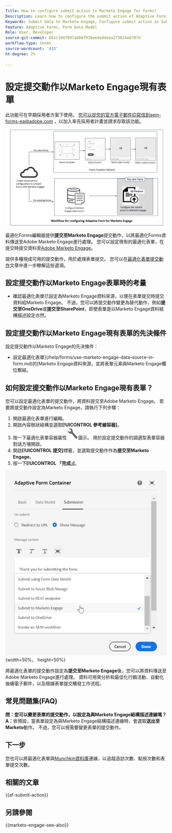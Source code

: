 ```yaml
---
Title: How to configure submit action to Marketo Engage for forms?
Description: Learn how to configure the submit action of Adaptive Form to send data to Marketo Engage.
Keywords: Submit data to Marketo engage, Configure submit action as Submit to Marketo Engage
Feature: Adaptive Forms, Form Data Model
Role: User, Developer
source-git-commit: 681c194f997ab66f93beedad4eea273614e6797d
workflow-type: tm+mt
source-wordcount: '433'
ht-degree: 2%

---
```



# 設定提交動作以Marketo Engage現有表單

<span class="preview">此功能可在早期採用者方案下使用。 您可以從您的官方電子郵件ID寫信到aem-forms-ea@adobe.com ，以加入率先採用者計畫並請求存取該功能。</span>

![工作流程](/help/forms/assets/workflow-marketo-3.png)

最適化Forms編輯器提供&#x200B;**提交至Marketo Engage**&#x200B;提交動作，以將最適化Forms資料傳送至Adobe Marketo Engage進行處理。 您可以設定現有的最適化表單，在提交時提交資料至[Adobe Marketo Engage](https://experienceleague.adobe.com/en/docs/marketo/using/home)。

提供多種現成可用的提交動作，用於處理表單提交。 您可以在[最適化表單提交動作](/help/forms/configure-submit-actions-core-components.md)文章中進一步瞭解這些選項。

## 設定提交動作以Marketo Engage表單時的考量

* 確認最適化表單已設定為Marketo Engage資料來源，以便在表單提交時提交資料給Marketo Engage。 不過，您可以將提交動作變更為替代動作，例如&#x200B;**提交至OneDrive**&#x200B;或&#x200B;**提交至SharePoint**，即使表單是以Marketo Engage資料結構描述設定亦然。

## 設定提交動作以Marketo Engage現有表單的先決條件

設定提交動作以Marketo Engage的先決條件：

* 設定最適化表單](/help/forms/use-marketo-engage-data-source-in-form.md)的[Marketo Engage資料來源，並將表單元素與Marketo Engage欄位繫結。

## 如何設定提交動作以Marketo Engage現有表單？

您可以設定最適化表單的提交動作，將資料提交至Adobe Marketo Engage。 若要將提交動作設定為Marketo Engage，請執行下列步驟：

1. 開啟最適化表單進行編輯。
1. 開啟內容樹狀結構並選取&#x200B;**[!UICONTROL 參考線容器]**。
1. 按一下最適化表單容器屬性![最適化表單容器屬性](/help/forms/assets/configure-icon.svg)圖示。 用於設定提交動作的調適型表單容器對話方塊開啟。
1. 開啟&#x200B;**[!UICONTROL 提交]**&#x200B;標籤，並選取提交動作作為&#x200B;**提交至Marketo Engage**。
1. 按一下&#x200B;**[!UICONTROL 「完成」]**。

![Marketo提交動作](/help/forms/assets/marketo-engage-submit-action.png){width=50%， height=50%}


將最適化表單的提交動作設定為&#x200B;**提交至Marketo Engage**&#x200B;後，您可以將資料傳送至Adobe Marketo Engage進行處理。 資料可用來分析和最佳化行銷活動、自動化後續電子郵件，以及根據表單提交觸發工作流程。

## 常見問題集(FAQ)

**問：您可以變更表單的提交動作，以設定為與Marketo Engage結構描述連線嗎？**
**A：**&#x200B;依預設，當表單設定為與Marketo Engage結構描述連線時，會選取&#x200B;**送出至Marketo**&#x200B;動作。 不過，您可以視需要變更表單的提交動作。

## 下一步

您也可以將最適化表單與[Munchkin資料庫](https://experienceleague.adobe.com/en/docs/marketo/using/product-docs/administration/setup/munchkin)連線，以追蹤造訪次數、點按次數和表單提交次數。

## 相關的文章

{{af-submit-action}}

## 另請參閱

{{marketo-engage-see-also}}
